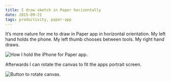 ```yaml
---
title: I draw sketch in Paper horizontally
date: 2015-09-21
tags: productivity, paper-app
---
```



It’s more nature for me to draw in Paper app in horizontal orientation. My left hand holds the phone. My left thumb chooses between tools. My right hand draws.

![How I hold the iPhone for Paper app.](/images/logs/holding-paper.jpeg)

Afterwards I can rotate the canvas to fit the apps portrait screen.

![Button to rotate canvas.](/images/logs/paper-rotate-canvas.png)